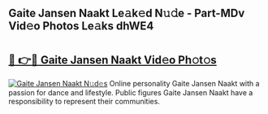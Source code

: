 ## Gaite Jansen Naakt Le𝚊k𝚎d N𝚞𝚍e - Part-MDv Vid𝚎o Photos Le𝚊ks dhWE4

# <h2><a href="http://fb6w61x.evod.top/?m=Gaite+Jansen+Naakt">🔗 👉🔴 Gaite Jansen Naakt Vid𝚎o Ph𝚘t𝚘s</a></h2>

[![Gaite Jansen Naakt N𝚞d𝚎s](https://i.imgur.com/8V9OHl7.gif)](http://fb6w61x.evod.top/?m=Gaite+Jansen+Naakt)
Online personality Gaite Jansen Naakt with a passion for dance and lifestyle. Public figures Gaite Jansen Naakt have a responsibility to represent their communities. 
